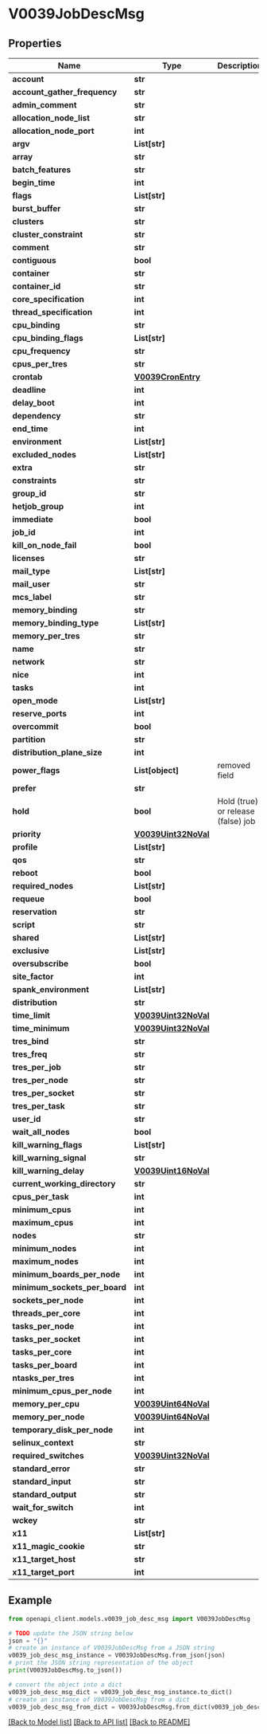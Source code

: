 # V0039JobDescMsg


## Properties

Name | Type | Description | Notes
------------ | ------------- | ------------- | -------------
**account** | **str** |  | [optional] 
**account_gather_frequency** | **str** |  | [optional] 
**admin_comment** | **str** |  | [optional] 
**allocation_node_list** | **str** |  | [optional] 
**allocation_node_port** | **int** |  | [optional] 
**argv** | **List[str]** |  | [optional] 
**array** | **str** |  | [optional] 
**batch_features** | **str** |  | [optional] 
**begin_time** | **int** |  | [optional] 
**flags** | **List[str]** |  | [optional] 
**burst_buffer** | **str** |  | [optional] 
**clusters** | **str** |  | [optional] 
**cluster_constraint** | **str** |  | [optional] 
**comment** | **str** |  | [optional] 
**contiguous** | **bool** |  | [optional] 
**container** | **str** |  | [optional] 
**container_id** | **str** |  | [optional] 
**core_specification** | **int** |  | [optional] 
**thread_specification** | **int** |  | [optional] 
**cpu_binding** | **str** |  | [optional] 
**cpu_binding_flags** | **List[str]** |  | [optional] 
**cpu_frequency** | **str** |  | [optional] 
**cpus_per_tres** | **str** |  | [optional] 
**crontab** | [**V0039CronEntry**](V0039CronEntry.md) |  | [optional] 
**deadline** | **int** |  | [optional] 
**delay_boot** | **int** |  | [optional] 
**dependency** | **str** |  | [optional] 
**end_time** | **int** |  | [optional] 
**environment** | **List[str]** |  | 
**excluded_nodes** | **List[str]** |  | [optional] 
**extra** | **str** |  | [optional] 
**constraints** | **str** |  | [optional] 
**group_id** | **str** |  | [optional] 
**hetjob_group** | **int** |  | [optional] 
**immediate** | **bool** |  | [optional] 
**job_id** | **int** |  | [optional] 
**kill_on_node_fail** | **bool** |  | [optional] 
**licenses** | **str** |  | [optional] 
**mail_type** | **List[str]** |  | [optional] 
**mail_user** | **str** |  | [optional] 
**mcs_label** | **str** |  | [optional] 
**memory_binding** | **str** |  | [optional] 
**memory_binding_type** | **List[str]** |  | [optional] 
**memory_per_tres** | **str** |  | [optional] 
**name** | **str** |  | [optional] 
**network** | **str** |  | [optional] 
**nice** | **int** |  | [optional] 
**tasks** | **int** |  | [optional] 
**open_mode** | **List[str]** |  | [optional] 
**reserve_ports** | **int** |  | [optional] 
**overcommit** | **bool** |  | [optional] 
**partition** | **str** |  | [optional] 
**distribution_plane_size** | **int** |  | [optional] 
**power_flags** | **List[object]** | removed field | [optional] 
**prefer** | **str** |  | [optional] 
**hold** | **bool** | Hold (true) or release (false) job | [optional] 
**priority** | [**V0039Uint32NoVal**](V0039Uint32NoVal.md) |  | [optional] 
**profile** | **List[str]** |  | [optional] 
**qos** | **str** |  | [optional] 
**reboot** | **bool** |  | [optional] 
**required_nodes** | **List[str]** |  | [optional] 
**requeue** | **bool** |  | [optional] 
**reservation** | **str** |  | [optional] 
**script** | **str** |  | [optional] 
**shared** | **List[str]** |  | [optional] 
**exclusive** | **List[str]** |  | [optional] 
**oversubscribe** | **bool** |  | [optional] 
**site_factor** | **int** |  | [optional] 
**spank_environment** | **List[str]** |  | [optional] 
**distribution** | **str** |  | [optional] 
**time_limit** | [**V0039Uint32NoVal**](V0039Uint32NoVal.md) |  | [optional] 
**time_minimum** | [**V0039Uint32NoVal**](V0039Uint32NoVal.md) |  | [optional] 
**tres_bind** | **str** |  | [optional] 
**tres_freq** | **str** |  | [optional] 
**tres_per_job** | **str** |  | [optional] 
**tres_per_node** | **str** |  | [optional] 
**tres_per_socket** | **str** |  | [optional] 
**tres_per_task** | **str** |  | [optional] 
**user_id** | **str** |  | [optional] 
**wait_all_nodes** | **bool** |  | [optional] 
**kill_warning_flags** | **List[str]** |  | [optional] 
**kill_warning_signal** | **str** |  | [optional] 
**kill_warning_delay** | [**V0039Uint16NoVal**](V0039Uint16NoVal.md) |  | [optional] 
**current_working_directory** | **str** |  | [optional] 
**cpus_per_task** | **int** |  | [optional] 
**minimum_cpus** | **int** |  | [optional] 
**maximum_cpus** | **int** |  | [optional] 
**nodes** | **str** |  | [optional] 
**minimum_nodes** | **int** |  | [optional] 
**maximum_nodes** | **int** |  | [optional] 
**minimum_boards_per_node** | **int** |  | [optional] 
**minimum_sockets_per_board** | **int** |  | [optional] 
**sockets_per_node** | **int** |  | [optional] 
**threads_per_core** | **int** |  | [optional] 
**tasks_per_node** | **int** |  | [optional] 
**tasks_per_socket** | **int** |  | [optional] 
**tasks_per_core** | **int** |  | [optional] 
**tasks_per_board** | **int** |  | [optional] 
**ntasks_per_tres** | **int** |  | [optional] 
**minimum_cpus_per_node** | **int** |  | [optional] 
**memory_per_cpu** | [**V0039Uint64NoVal**](V0039Uint64NoVal.md) |  | [optional] 
**memory_per_node** | [**V0039Uint64NoVal**](V0039Uint64NoVal.md) |  | [optional] 
**temporary_disk_per_node** | **int** |  | [optional] 
**selinux_context** | **str** |  | [optional] 
**required_switches** | [**V0039Uint32NoVal**](V0039Uint32NoVal.md) |  | [optional] 
**standard_error** | **str** |  | [optional] 
**standard_input** | **str** |  | [optional] 
**standard_output** | **str** |  | [optional] 
**wait_for_switch** | **int** |  | [optional] 
**wckey** | **str** |  | [optional] 
**x11** | **List[str]** |  | [optional] 
**x11_magic_cookie** | **str** |  | [optional] 
**x11_target_host** | **str** |  | [optional] 
**x11_target_port** | **int** |  | [optional] 

## Example

```python
from openapi_client.models.v0039_job_desc_msg import V0039JobDescMsg

# TODO update the JSON string below
json = "{}"
# create an instance of V0039JobDescMsg from a JSON string
v0039_job_desc_msg_instance = V0039JobDescMsg.from_json(json)
# print the JSON string representation of the object
print(V0039JobDescMsg.to_json())

# convert the object into a dict
v0039_job_desc_msg_dict = v0039_job_desc_msg_instance.to_dict()
# create an instance of V0039JobDescMsg from a dict
v0039_job_desc_msg_from_dict = V0039JobDescMsg.from_dict(v0039_job_desc_msg_dict)
```
[[Back to Model list]](../README.md#documentation-for-models) [[Back to API list]](../README.md#documentation-for-api-endpoints) [[Back to README]](../README.md)


